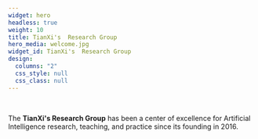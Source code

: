 ```yaml
---
widget: hero
headless: true
weight: 10
title: TianXi's  Research Group
hero_media: welcome.jpg
widget_id: TianXi's  Research Group
design:
  columns: "2"
  css_style: null
  css_class: null
---
```

<br>

The **TianXi's Research Group** has been a center of excellence for Artificial Intelligence research, teaching, and practice since its founding in 2016.